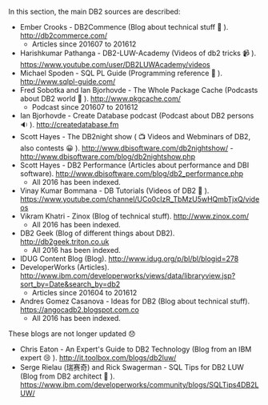 In this section, the main DB2 sources are described:

* Ember Crooks - DB2Commence (Blog about technical stuff 💃 ). http://db2commerce.com/
  * Articles since 201607 to 201612
* Harishkumar Pathanga - DB2-LUW-Academy (Videos of db2 tricks 📹 ). https://www.youtube.com/user/DB2LUWAcademy/videos
* Michael Spoden - SQL PL Guide (Programming reference 🔡 ). http://www.sqlpl-guide.com/
* Fred Sobotka and Ian Bjorhovde - The Whole Package Cache (Podcasts about DB2 world 🎤 ). http://www.pkgcache.com/
  * Podcast since 201607 to 201612
* Ian Bjorhovde - Create Database podcast (Podcast about DB2 persons 🔉 ). http://createdatabase.fm
* Scott Hayes - The DB2night show ( 📺  Videos and Webminars of DB2, also contests 😀 ). http://www.dbisoftware.com/db2nightshow/ - http://www.dbisoftware.com/blog/db2nightshow.php
* Scott Hayes - DB2 Performance (Articles about performance and DBI software). http://www.dbisoftware.com/blog/db2_performance.php
  * All 2016 has been indexed.
* Vinay Kumar Bommana - DB Tutorials (Videos of DB2 🎥 ). https://www.youtube.com/channel/UCo0cIzR_TbMzU5wHQmbTjxQ/videos
* Vikram Khatri - Zinox (Blog of technical stuff). http://www.zinox.com/
  * All 2016 has been indexed.
* DB2 Geek (Blog of different things about DB2). http://db2geek.triton.co.uk
  * All 2016 has been indexed.
* IDUG Content Blog (Blog). http://www.idug.org/p/bl/bl/blogid=278
* DeveloperWorks (Articles). http://www.ibm.com/developerworks/views/data/libraryview.jsp?sort_by=Date&search_by=db2
  * Articles since 201604 to 201612
* Andres Gomez Casanova - Ideas for DB2 (Blog about technical stuff). https://angocadb2.blogspot.com.co
  * All 2016 has been indexed.

These blogs are not longer updated 😞 

* Chris Eaton - An Expert's Guide to DB2 Technology (Blog from an IBM expert 😢 ). http://it.toolbox.com/blogs/db2luw/
* Serge Rielau (瑞赛奇) and Rick Swagerman - SQL Tips for DB2 LUW (Blog from DB2 architect 🙈 ). https://www.ibm.com/developerworks/community/blogs/SQLTips4DB2LUW/
